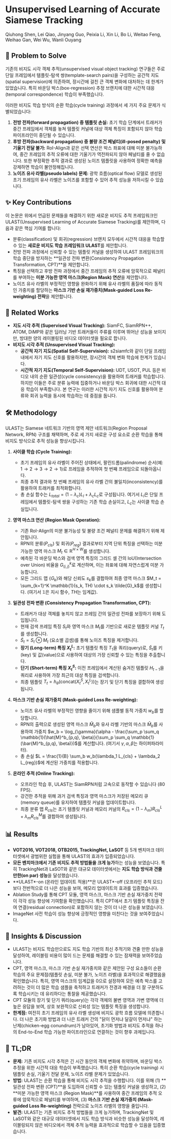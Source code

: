# Unsupervised Learning of Accurate Siamese Tracking

Qiuhong Shen, Lei Qiao, Jinyang Guo, Peixia Li, Xin Li, Bo Li, Weitao Feng, Weihao Gan, Wei Wu, Wanli Ouyang

## 🧩 Problem to Solve

기존의 비지도 시각 객체 추적(unsupervised visual object tracking) 연구들은 주로 단일 프레임에서 템플릿-탐색 쌍(template-search pairs)을 구성하는 공간적 지도(spatial supervision)에 의존하여, 장시간에 걸친 큰 객체 변화에 대처하는 데 한계가 있었습니다. 특히 바운딩 박스(box-regression) 추정 브랜치에 대한 시간적 대응(temporal correspondence) 학습이 부족했습니다.

이러한 비지도 학습 방식의 순환 학습(cycle training) 과정에서 세 가지 주요 문제가 식별되었습니다:

1. **전방 전파(forward propagation) 중 템플릿 손실:** 초기 학습 단계에서 트래커가 중간 프레임에서 객체를 놓쳐 템플릿 커널에 대상 객체 특징이 포함되지 않아 학습 파이프라인이 중단될 수 있습니다.
2. **후방 전파(backward propagation) 중 불량 조건 페널티(ill-posed penalty) 및 기울기 전달 불가:** RoI-Align과 같은 선택 연산은 박스 좌표에 대해 미분 불가능하여, 중간 프레임의 추적 오류에 대한 기울기가 역전파되지 않아 페널티를 줄 수 없습니다. 또한 부정확한 추적 결과로 생성된 노이즈 템플릿을 사용하여 정확한 예측을 강제하면 학습이 불안정해집니다.
3. **노이즈 유사 라벨(pseudo labels) 문제:** 광학 흐름(optical flow) 모델로 생성된 초기 프레임의 유사 라벨은 노이즈를 포함할 수 있어 추적 성능을 저하시킬 수 있습니다.

## ✨ Key Contributions

이 논문은 위에서 언급된 문제들을 해결하기 위한 새로운 비지도 추적 프레임워크인 ULAST(Unsupervised Learning of Accurate Siamese Tracking)를 제안하며, 다음과 같은 핵심 기여를 합니다:

- 분류(classification) 및 회귀(regression) 브랜치 모두에서 시간적 대응을 학습할 수 있는 **새로운 비지도 학습 프레임워크 ULAST**를 제안합니다.
- 전방 전파 과정에서 신뢰할 수 있는 템플릿 커널을 생성하여 ULAST 프레임워크의 학습 중단을 방지하는 **일관성 전파 변환(Consistency Propagation Transformation, CPT)**을 제안합니다.
- 특징을 선택하고 후방 전파 과정에서 중간 프레임의 추적 오류에 암묵적으로 페널티를 부여하는 **미분 가능한 영역 마스크(Region Mask) 연산**을 제안합니다.
- 노이즈 유사 라벨의 부정적인 영향을 완화하기 위해 유사 라벨의 품질에 따라 동적인 가중치를 할당하는 **마스크 기반 손실 재가중치(Mask-guided Loss Re-weighting) 전략**을 제안합니다.

## 📎 Related Works

- **지도 시각 추적 (Supervised Visual Tracking):** SiamFC, SiamRPN++, ATOM, DiMP와 같은 딥러닝 기반 트래커들이 주류를 이루며 뛰어난 성능을 보이지만, 방대한 양의 레이블링된 비디오 데이터셋을 필요로 합니다.
- **비지도 시각 추적 (Unsupervised Visual Tracking):**
  - **공간적 자기 지도(Spatial Self-Supervision):** s2siamfc와 같이 단일 프레임 내에서 자기 지도 신호를 활용하지만, 장시간의 객체 변화 학습에 한계가 있습니다.
  - **시간적 자기 지도(Temporal Self-Supervision):** UDT, USOT, PUL 등은 비디오 내의 순환 일관성(cycle consistency)을 활용하여 트래커를 학습합니다. 하지만 이들은 주로 분류 능력에 집중하거나 바운딩 박스 회귀에 대한 시간적 대응 학습이 부족합니다. 본 연구는 이러한 시간적 자기 지도 신호를 활용하여 분류와 회귀 능력을 동시에 학습하는 데 중점을 둡니다.

## 🛠️ Methodology

ULAST는 Siamese 네트워크 기반의 영역 제안 네트워크(Region Proposal Network, RPN) 구조를 채택하며, 주로 세 가지 새로운 구성 요소로 순환 학습을 통해 비지도 방식으로 추적 성능을 향상시킵니다.

1. **사이클 학습 (Cycle Training):**

   - 초기 프레임의 유사 라벨이 주어진 상태에서, 팔린드롬(palindrome) 순서(예: $1 \to 2 \to 3 \to 2 \to 1$)로 프레임을 추적하여 첫 번째 프레임으로 되돌아옵니다.
   - 최종 추적 결과와 첫 번째 프레임의 유사 라벨 간의 불일치(inconsistency)를 활용하여 트래커를 최적화합니다.
   - 총 손실 함수는 $L_{total} = (1 - \lambda_{c})L_{l} + \lambda_{c}L_{c}$로 구성됩니다. 여기서 $L_{l}$은 단일 프레임에서 템플릿-탐색 쌍을 구성하는 기존 학습 손실이고, $L_{c}$는 사이클 학습 손실입니다.

2. **영역 마스크 연산 (Region Mask Operation):**

   - 기존 RoI-Align의 미분 불가능성 및 불량 조건 페널티 문제를 해결하기 위해 제안됩니다.
   - RPN의 분류($P_{cls}$) 및 회귀($P_{reg}$) 결과로부터 지역 단위 특징을 선택하는 미분 가능한 영역 마스크 $M_t \in \mathbb{R}^{H \times W}$를 생성합니다.
   - 예측된 각 바운딩 박스와 검색 영역 특징의 그리드 셀 간의 IoU(Intersection over Union) 비율을 $G_{(i,j)}^k$로 계산하며, 이는 좌표에 대해 자연스럽게 미분 가능합니다.
   - 모든 그리드 맵 $\{G_k\}$와 해당 신뢰도 $s_k$를 결합하여 최종 영역 마스크 $M_t = \sum_{k=1}^K \mathbb{1}(s_k, TH) \cdot s_k \tilde{G}_k$를 생성합니다. (여기서 $\mathbb{1}$은 지시 함수, $TH$는 임계값).

3. **일관성 전파 변환 (Consistency Propagation Transformation, CPT):**

   - 트래커가 대상 객체를 놓치지 않고 프레임 간의 일관성 전파를 보장하기 위해 도입됩니다.
   - 현재 검색 프레임 특징 $S_t$와 영역 마스크 $M_t$를 기반으로 새로운 템플릿 커널 $T_t$를 생성합니다.
   - $\tilde{S}_t = S_t \otimes M_t$ (요소별 곱셈)를 통해 노이즈 특징을 제거합니다.
   - **장기 (Long-term) 특징 $X^{L}_{t}$:** 초기 템플릿 특징 $T_1$을 쿼리(query)로, $\tilde{S}_t$를 키(key) 및 값(value)으로 사용하여 대상의 가장 신뢰할 수 있는 특징을 추출합니다.
   - **단기 (Short-term) 특징 $X^{S}_{t}$:** 이전 프레임에서 계산된 숨겨진 템플릿 $H_{t-1}$을 쿼리로 사용하여 가장 최근의 대상 특징을 검색합니다.
   - 최종 템플릿 $T_t = h_\theta(\text{concat}(X^{S}_{t}, X^{L}_{t}))$는 장기 및 단기 특징을 결합하여 생성됩니다.

4. **마스크 기반 손실 재가중치 (Mask-guided Loss Re-weighting):**

   - 노이즈 유사 라벨의 부정적인 영향을 줄이기 위해 샘플별 동적 가중치 $w_b$를 할당합니다.
   - RPN의 출력으로 생성된 영역 마스크 $\hat{M}_b$와 유사 라벨 기반의 마스크 $\bar{M}_b$를 사용하여 가중치 $w_b = \log_{\gamma}(\alpha - \frac{\sum_p \sum_q \mathbb{1}(\hat{M}^b_{p,q}, \beta)}{\sum_p \sum_q \mathbb{1}(\bar{M}^b_{p,q}, \beta)})$를 계산합니다. (여기서 $\gamma, \alpha, \beta$는 하이퍼파라미터).
   - 총 손실 $L = \frac{1}{B} \sum_b w_b(\lambda_1 L_{cls} + \lambda_2 L_{reg})$에 계산된 가중치를 적용합니다.

5. **온라인 추적 (Online Tracking):**
   - 오프라인 학습 후, ULAST는 SiamRPN처럼 고속으로 동작할 수 있습니다 (80 FPS).
   - 강건한 추적을 위해 과거 검색 특징과 영역 마스크가 저장된 메모리 큐(memory queue)를 유지하여 템플릿 커널을 업데이트합니다.
   - 최종 분류 맵 $R_{cls}$는 초기 템플릿 커널과 메모리 커널의 $R_{cls} = (1 - \lambda_{m})R^{L}_{cls} + \lambda_{m}R^{M}_{cls}$를 결합하여 생성됩니다.

## 📊 Results

- **VOT2016, VOT2018, OTB2015, TrackingNet, LaSOT** 등 5개 벤치마크 데이터셋에서 광범위한 실험을 통해 ULAST의 효과가 입증되었습니다.
- **모든 벤치마크에서 기존 비지도 추적 방법들을 크게 능가**하는 성능을 보였습니다. 특히 TrackingNet과 LaSOT와 같은 대규모 데이터셋에서는 **지도 학습 방식과 견줄 만한(on par) 성능**을 달성했습니다.
- **ULAST\*-on (온라인 업데이트 적용)**은 ULAST\*-off (오프라인 추적 모드)보다 전반적으로 더 나은 성능을 보여, 메모리 업데이트의 효과를 입증했습니다.
- Ablation Study를 통해 CPT 모듈, 영역 마스크, 마스크 기반 손실 재가중치 전략이 각각 성능 향상에 기여함을 확인했습니다. 특히 CPT에서 초기 템플릿 특징을 잔여 연결(residual connection)로 포함하지 않는 것이 더 나은 성능을 보였습니다.
- ImageNet 사전 학습이 성능 향상에 긍정적인 영향을 미친다는 것을 보여주었습니다.

## 🧠 Insights & Discussion

- ULAST는 비지도 학습만으로도 지도 학습 기반의 최신 추적기와 견줄 만한 성능을 달성하여, 레이블링 비용이 많이 드는 문제를 해결할 수 있는 잠재력을 보여주었습니다.
- CPT, 영역 마스크, 마스크 기반 손실 재가중치와 같은 제안된 구성 요소들이 순환 학습의 주요 문제점(템플릿 손실, 미분 불가, 노이즈 라벨)을 효과적으로 해결했음을 확인했습니다. 특히, 영역 마스크의 임계값을 0으로 설정하여 모든 예측 박스를 고려하는 것이 더 많은 학습 샘플을 축적하고 트래커가 전경과 배경을 더 잘 구분하도록 학습시키는 데 유리하다는 통찰을 제공했습니다.
- CPT 모듈의 장기 및 단기 쿼리(query)는 각각 객체의 불변 영역과 가변 영역에 더 높은 응답을 보여, 상호 보완적으로 신뢰성 있는 템플릿 특징을 생성합니다.
- **한계점:** 여전히 초기 프레임의 유사 라벨 생성에 비지도 광학 흐름 모델에 의존합니다. 더 나은 초기화 방법과 더 나은 트래커 간의 "닭이 먼저냐 달걀이 먼저냐" 하는 난제(chicken-egg conundrum)가 남아있어, 초기화 방법과 비지도 추적을 하나의 End-to-End 학습 가능한 파이프라인으로 연결하는 것이 향후 과제입니다.

## 📌 TL;DR

- **문제:** 기존 비지도 시각 추적은 긴 시간 동안의 객체 변화에 취약하며, 바운딩 박스 추정을 위한 시간적 대응 학습이 부족했습니다. 특히 순환 학습(cycle training) 시 템플릿 손실, 기울기 전달 문제, 노이즈 라벨 문제가 있었습니다.
- **방법:** ULAST는 순환 학습을 통해 비지도 시각 추적을 수행합니다. 이를 위해 (1) **일관성 전파 변환 (CPT)**을 도입하여 신뢰할 수 있는 템플릿 커널을 생성하고, (2) **미분 가능한 영역 마스크 (Region Mask)**를 사용하여 중간 프레임의 추적 오류에 암묵적으로 페널티를 부여하며, (3) **마스크 기반 손실 재가중치 (Mask-guided Loss Re-weighting)** 전략으로 노이즈 라벨의 영향을 줄입니다.
- **발견:** ULAST는 기존 비지도 추적 방법들을 크게 능가하며, TrackingNet 및 LaSOT와 같은 대규모 데이터셋에서 지도 학습 방식과 비슷한 성능을 달성하여, 레이블링되지 않은 비디오에서 객체 추적 능력을 효과적으로 학습할 수 있음을 입증했습니다.
